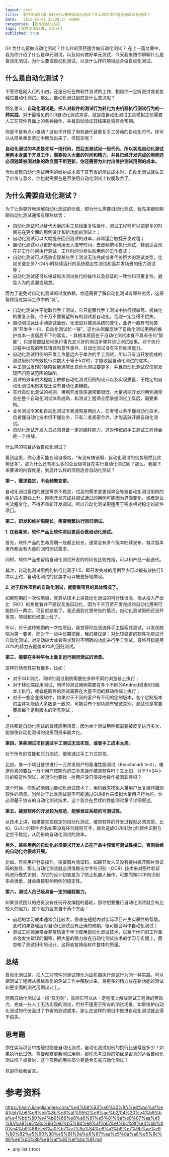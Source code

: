 ```yaml
---
layout: post
title:  软件测试52讲-04为什么要做自动化测试？什么样的项目适合做自动化测试？
date:   2015-01-01 23:20:27 +0800
categories: [软件测试52讲]
tags: [软件测试52讲, other]
published: true
---
```




04 为什么要做自动化测试？什么样的项目适合做自动化测试？
在上一篇文章中，我为你介绍了什么是单元测试，以及如何做好单元测试，今天我来跟你聊聊什么是自动化测试，为什么要做自动化测试，以及什么样的项目适合做自动化测试。

## 什么是自动化测试？

不管你是刚入行的小白，还是已经在做软件测试的工作，相信你一定听说过或者接触过自动化测试。那么，自动化测试到底是什么意思呢？

顾名思义，**自动化测试是，把人对软件的测试行为转化为由机器执行测试行为的一种实践**，对于最常见的GUI自动化测试来讲，就是由自动化测试工具模拟之前需要人工在软件界面上的各种操作，并且自动验证其结果是否符合预期。

你是不是有点小激动？这似乎开启了用机器代替重复手工劳动的自动化时代，你可以从简单重复劳动中解放出来了。但现实呢？

**自动化测试的本质是先写一段代码，然后去测试另一段代码，所以实现自动化测试用例本身属于开发工作，需要投入大量的时间和精力，并且已经开发完成的用例还必须随着被测对象的改变而不断更新，你还需要为此付出维护测试用例的成本。**

当你发现自动化测试用例的维护成本高于其节省的测试成本时，自动化测试就失去了价值与意义，你也就需要在是否使用自动化测试上权衡取舍了。

## 为什么需要自动化测试？

为了让你更好地理解自动化测试的价值，即为什么需要自动化测试，我先来跟你聊聊自动化测试通常有哪些优势：

* 自动化测试可以替代大量的手工机械重复性操作，测试工程师可以把更多的时间花在更全面的用例设计和新功能的测试上；
* 自动化测试可以大幅提升回归测试的效率，非常适合敏捷开发过程；
* 自动化测试可以更好地利用无人值守时间，去更频繁地执行测试，特别适合现在非工作时间执行测试，工作时间分析失败用例的工作模式；
* 自动化测试可以高效实现某些手工测试无法完成或者代价巨大的测试类型，比如关键业务7×24小时持续运行的系统稳定性测试和高并发场景的压力测试等；
* 自动化测试还可以保证每次测试执行的操作以及验证的一致性和可重复性，避免人为的遗漏或疏忽。

而为了避免对自动化测试的过度依赖，你还需要了解自动化测试有哪些劣势，这将帮你绕过实际工作中的“坑”。

* 自动化测试并不能取代手工测试，它只能替代手工测试中执行频率高、机械化的重复步骤。你千万不要奢望所有的测试都自动化，否则一定会得不偿失。
* 自动测试远比手动测试脆弱，无法应对被测系统的变化，业界一直有句玩笑话“开发手一抖，自动化测试忙一宿”，这也从侧面反映了自动化测试用例的维护成本一直居高不下的事实。- 其根本原因在于自动化测试本身不具有任何“智能”，只是按部就班地执行事先定义好的测试步骤并验证测试结果。对于执行过程中出现的明显错误和意外事件，自动化测试没有任何处理能力。
* 自动化测试用例的开发工作量远大于单次的手工测试，所以只有当开发完成的测试用例的有效执行次数大于等于5次时，才能收回自动化测试的成本。
* 手工测试发现的缺陷数量通常比自动化测试要更多，并且自动化测试仅仅能发现回归测试范围的缺陷。
* 测试的效率很大程度上依赖自动化测试用例的设计以及实现质量，不稳定的自动化测试用例实现比没有自动化更糟糕。
* 实行自动化测试的初期，用例开发效率通常都很低，大量初期开发的用例通常会在整个自动化测试体系成熟，和测试工程师全面掌握测试工具后，需要重构。
* 业务测试专家和自动化测试专家通常是两批人，前者懂业务不懂自动化技术，后者懂自动化技术但不懂业务，只有二者紧密合作，才能高效开展自动化测试。
* 自动化测试开发人员必须具备一定的编程能力，这对传统的手工测试工程师会是一个挑战。

什么样的项目适合自动化测试？

看到这里，你心里可能在暗自嘀咕，“有没有搞错啊，自动化测试的劣势居然比优势还多”。那为什么还有那么多的企业级项目在实行自动化测试呢？那么，我接下来要讲的内容就是，到底什么样的项目适合自动化测试？

**第一，需求稳定，不会频繁变更。**

自动化测试最怕的就是需求不稳定，过高的需求变更频率会导致自动化测试用例的维护成本直线上升。刚刚开发完成并调试通过的用例可能因为界面变化，或者是业务流程变化，不得不重新开发调试。所以自动化测试更适用于需求相对稳定的软件项目。

**第二，研发和维护周期长，需要频繁执行回归测试。**

**1. 在我看来，软件产品比软件项目更适合做自动化测试。**

首先，软件产品的生命周期一般都比较长，通常会有多个版本陆续发布，每次版本发布都会有大量的回归测试需求。

同时，软件产品预留给自动化测试开发的时间也比较充裕，可以和产品一起迭代。

其次，自动化测试用例的执行比高于1:5，即开发完成的用例至少可以被有效执行5次以上时，自动化测试的优势才可以被更好地体现。

**2. 对于软件项目的自动化测试，就要看项目的具体情况了。**

如果短期的一次性项目，就算从技术上讲自动化测试的可行性很高，但从投入产出比（ROI）的角度看并不建议实施自动化，因为千辛万苦开发完成的自动化用例可能执行一两次，项目就结束了。我还遇到过更夸张的情况，自动化测试用例还没开发完，项目都已经要上线了。

所以，对于这种短期的一次性项目，我觉得你应该选择手工探索式测试，以发现缺陷为第一要务。而对于一些中长期项目，我的建议是：对比较稳定的软件功能进行自动化测试，对变动较大或者需求暂时不明确的功能进行手工测试，最终目标是用20%的精力去覆盖80%的回归测试。

**第三，需要在多种平台上重复运行相同测试的场景。**

这样的场景其实有很多，比如：

* 对于GUI测试，同样的测试用例需要在多种不同的浏览器上执行；
* 对于移动端应用测试，同样的测试用例需要在多个不同的Android或者iOS版本上执行，或者是同样的测试需要在大量不同的移动终端上执行；
* 对于一些企业级软件，如果对于不同的客户有不同的定制版本，各个定制版本的主体功能绝大多数是一致的，可能只有个别功能有轻微差别，测试也是需要覆盖每个定制版本的所有测试；
* ……

这些都是自动化测试的最佳应用场景，因为单个测试用例都需要被反复执行多次，能够使自动化测试的投资回报率最大化。

**第四，某些测试项目通过手工测试无法实现，或者手工成本太高。**

对于所有的性能和压力测试，很难通过手工方式实现。

比如，某一个项目要求进行一万并发用户的基准性能测试（Benchmark test），难道你真的要找一万个用户按照你的口令来操作被测软件吗？又比如，对于7×24小时的稳定性测试，难道你也要找一批用户没日没夜地操作被测软件吗？

这个时候，你就必须借助自动化测试技术了，用机器来模拟大量用户反复操作被测软件的场景。当然对于此类测试是不可能通过GUI操作来模拟大量用户行为的，你必须基于协议的自动化测试技术，这个我会在后续的性能测试章节详细叙述。

**第五，被测软件的开发较为规范，能够保证系统的可测试性。**

从技术上讲，如果要实现稳定的自动化测试，被测软件的开发过程就必须规范。比如，GUI上的控件命名如果没有任何规则可寻，就会造成GUI自动化的控件识别与定位不稳定，从而影响自动化测试的效率。

**另外，某些用例的自动化必须要求开发人员在产品中预留可测试性接口，否则后续的自动化会很难开展。**

比如，有些用户登录操作，需要图片验证码，如果开发人员没有提供绕开图片验证码的路径，那么自动化测试就必须借助光学字符识别（OCR）技术来对图片验证码进行模式识别，而它的设计初衷是为了防止机器人操作，可想而知OCR的识别率会很低，就会直接影响用例的稳定性。

**第六，测试人员已经具备一定的编程能力。**

如果测试团队的成员没有任何开发编程的基础，那你想要推行自动化测试就会有比较大的阻力。这个阻力会来自于两个方面：

* 前期的学习成本通常会比较大，很难在短期内对实际项目产生实质性的帮助，此时如果管理层对自动化测试没有正确的预期，很可能会叫停自动化测试；
* 测试工程师通常会非常热衷于学习使用自动化测试技术，以至于他们的工作重点会发生错误的偏移，把大量的精力放在自动化测试技术的学习与实践上，而忽略了测试用例的设计，这将直接降低软件整体的质量。

## 总结

自动化测试是，把人工对软件的测试转化为由机器执行测试行为的一种实践，可以把测试工程师从机械重复的测试工作中解脱出来，将更多的精力放在新功能的测试和更全面的测试用例设计上。

然而自动化测试试一把“双刃剑”，虽然它可以从一定程度上解放测试工程师的劳动力，完成一些人工无法实现的测试，但并不适用于所有的测试场景，如果维护自动化测试的代价高过了节省的测试成本，那么在这样的项目中推进自动化测试就会得不偿失。

## 思考题

你在实际项目中接触过哪些自动化测试，自动化测试用例的执行比通常是多少？如果执行比过低，需要频繁更新测试用例，那你思考过你的项目是否真的适合自动化测试吗？或者说，这个项目的哪些部分更适合实施自动化测试？

欢迎你给我留言。




# 参考资料

https://learn.lianglianglee.com/%e4%b8%93%e6%a0%8f/%e8%bd%af%e4%bb%b6%e6%b5%8b%e8%af%9552%e8%ae%b2/04%20%e4%b8%ba%e4%bb%80%e4%b9%88%e8%a6%81%e5%81%9a%e8%87%aa%e5%8a%a8%e5%8c%96%e6%b5%8b%e8%af%95%ef%bc%9f%e4%bb%80%e4%b9%88%e6%a0%b7%e7%9a%84%e9%a1%b9%e7%9b%ae%e9%80%82%e5%90%88%e5%81%9a%e8%87%aa%e5%8a%a8%e5%8c%96%e6%b5%8b%e8%af%95%ef%bc%9f.md

* any list
{:toc}
